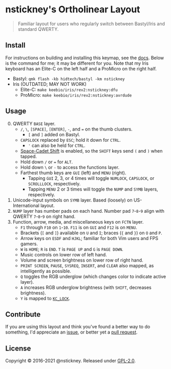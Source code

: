 # nstickney's Ortholinear Layout

> Familiar layout for users who regularly switch between Bastyl/Iris and standard QWERTY.

## Install

For instructions on building and installing this keymap, see the [docs](https://docs.qmk.fm/#/getting_started_make_guide).
Below is the command for me; it may be different for you.
Note that my Iris keyboard has an Elite-C on the left half and a ProMicro on the right half.

-   Bastyl: `qmk flash -kb hidtech/bastyl -km nstickney`
-   Iris (OUTDATED; MAY NOT WORK)
    -   Elite-C: `make keebio/iris/rev2:nstickney:dfu`
    -   ProMicro: `make keebio/iris/rev2:nstickney:avrdude`

## Usage

0. QWERTY `BASE` layer.
    - `/`, `\`, `[SPACE]`, `[ENTER]`, `-`, and `=` on the thumb clusters.
        - `[` and `]` added on Bastyl.
    - `CAPSLOCK` replaced by `ESC`; hold it down for `CTRL`.
        - `'` can also be held for `CTRL`.
    - [Space-Cadet Shift](https://beta.docs.qmk.fm/using-qmk/advanced-keycodes/feature_space_cadet) is enabled, so the `SHIFT` keys send `(` and `)` when tapped.
    - Hold down `/` or `=` for `ALT`.
    - Hold down `\` or `-` to access the functions layer.
    - Farthest thumb keys are `GUI` (left) and `MENU` (right).
        - Tapping `GUI` 2, 3, or 4 times will toggle `NUMLOCK`, `CAPSLOCK`, or `SCROLLLOCK`, respectively.
        - Tapping `MENU` 2 or 3 times will toggle the `NUMP` and `SYMB` layers, respectively.
1. Unicode-input symbols on `SYMB` layer. Based (loosely) on US-International layout.
2. `NUMP` layer has number pads on each hand. Number pad `7`-`8`-`9` align with QWERTY `7`-`8`-`9` on right hand.
3. Function, arrow, media, and miscellaneous keys on `FCTN` layer.
    - `F1` through `F10` on `1`-`10`. `F11` is on `GUI` and `F12` is on `MENU`.
    - Brackets (`[` and `]`) available on `U` and `I`; braces (`{` and `}`) on `O` and `P`.
    - Arrow keys on `ESDF` and `HJKL`; familiar for both Vim users and FPS gamers.
    - `W` is `HOME`; `R` is `END`. `T` is `PAGE UP` and `G` is `PAGE DOWN`.
    - Music controls on lower row of left hand.
    - Volume and screen brightness on lower row of right hand.
    - `PRINT SCREEN`, `PAUSE`, `SYSREQ`, `INSERT`, and `CLEAR` also mapped, as intelligently as possible.
    - `Q` toggles the RGB underglow (which changes color to indicate active layer).
    - `A` increases RGB underglow brightness (with `SHIFT`, decreases brightness).
    - `Y` is mapped to [`KC_LOCK`](https://beta.docs.qmk.fm/using-qmk/software-features/feature_key_lock).

## Contribute

If you are using this layout and think you've found a better way to do something, I'd appreciate an [issue](https://github.com/nstickney/qmk_firmware/issues), or better yet a [pull request](https://github.com/nstickney/qmk_firmware/pulls).

## License

Copyright &copy; 2016-2021 @nstickney. Released under [GPL-2.0](/LICENSE).
